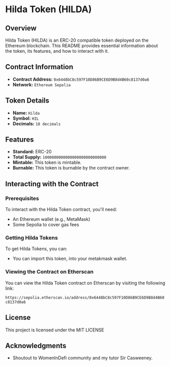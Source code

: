 # Hilda Token (HILDA)

## Overview

Hilda Token (HILDA) is an ERC-20 compatible token deployed on the Ethereum blockchain. This README provides essential information about the token, its features, and how to interact with it.

## Contract Information

- **Contract Address:** `0x6448bC8c597F10D86B9CE6D9B8d4B60c8137d0a6`
- **Network:** `Ethereum Sepolia` 

## Token Details

- **Name:** `Hilda`
- **Symbol:** `HIL`
- **Decimals:** `18 decimals`

## Features

- **Standard:** ERC-20
- **Total Supply:** `1000000000000000000000000000`
- **Mintable:** This token is mintable.
- **Burnable:** This token is burnable by the contract owner.

## Interacting with the Contract

### Prerequisites

To interact with the Hilda Token contract, you'll need:

- An Ethereum wallet (e.g., MetaMask)
- Some Sepolia to cover gas fees

### Getting Hilda Tokens

To get Hilda Tokens, you can:

- You can import this token, into your metakmask wallet.

### Viewing the Contract on Etherscan

You can view the Hilda Token contract on Etherscan by visiting the following link:

`https://sepolia.etherscan.io/address/0x6448bC8c597F10D86B9CE6D9B8d4B60c8137d0a6`


## License

This project is licensed under the MIT LICENSE

## Acknowledgments

- Shoutout to WomenInDefi community and my tutor Sir Casweeney.


